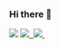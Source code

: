 ### Hi there 👋

<!--
**satriabahari/satriabahari** is a ✨ _special_ ✨ repository because its `README.md` (this file) appears on your GitHub profile.

Here are some ideas to get you started:

- 🔭 I’m currently working on ...
- 🌱 I’m currently learning ...
- 👯 I’m looking to collaborate on ...
- 🤔 I’m looking for help with ...
- 💬 Ask me about ...
- 📫 How to reach me: ...
- 😄 Pronouns: ...
- ⚡ Fun fact: ...
-->
<img src="https://capsule-render.vercel.app/api?type=waving&height=300&color=gradient&text=Hello%20there!"/>

<a href="https://www.instagram.com/satriabaharii_/">
  <img src="https://github.com/satriabahari/satriabahari/assets/121304362/636bd63f-22df-490e-87b9-e012cc397f01"/>
</a>

<a href="https://portfolio-satria.vercel.app/">
  <img src=""/>
</a>

<a href="https://www.tiktok.com/@satriaabaharii/">
  <img src="https://github.com/satriabahari/satriabahari/assets/121304362/63b3d782-c779-4a6b-a5f5-1c040a47d63a"/>
</a>

<a href="https://www.linkedin.com/in/satria-bahari/">
  <img src=""/>
</a>
